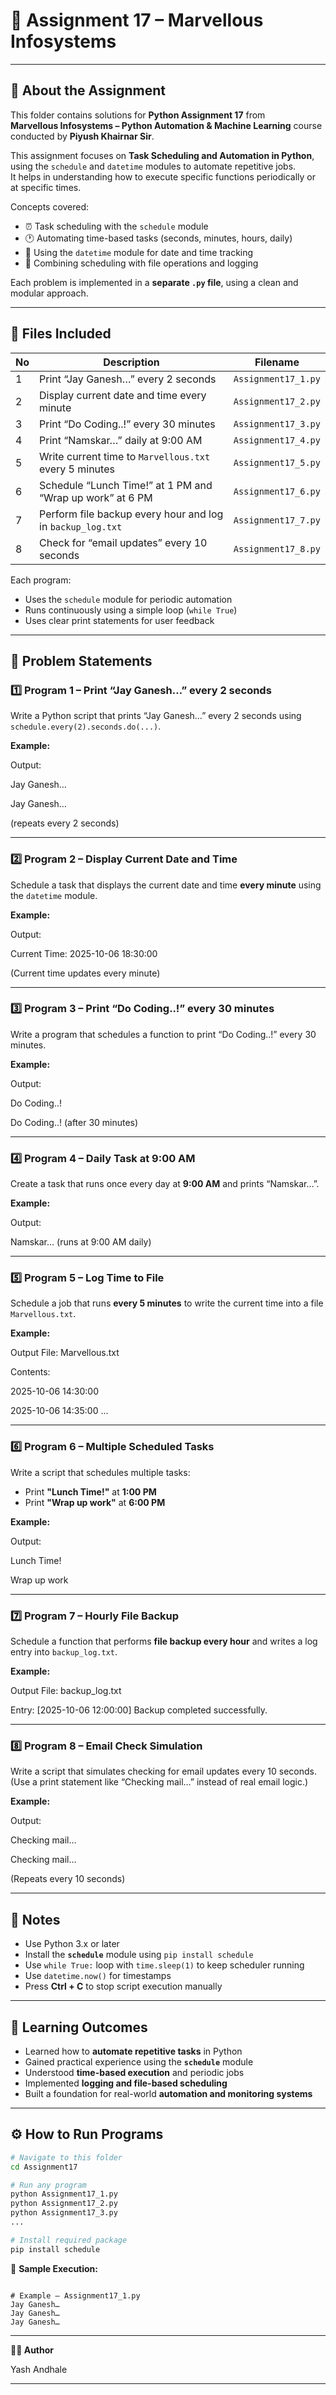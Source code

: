 # 🧠 Assignment 17 – Marvellous Infosystems

---

## 📘 About the Assignment

This folder contains solutions for **Python Assignment 17** from  
**Marvellous Infosystems – Python Automation & Machine Learning** course conducted by **Piyush Khairnar Sir**.  

This assignment focuses on **Task Scheduling and Automation in Python**, using the `schedule` and `datetime` modules to automate repetitive jobs.  
It helps in understanding how to execute specific functions periodically or at specific times.

Concepts covered:
- ⏰ Task scheduling with the `schedule` module  
- 🕐 Automating time-based tasks (seconds, minutes, hours, daily)  
- 📅 Using the `datetime` module for date and time tracking  
- 🧠 Combining scheduling with file operations and logging  

Each problem is implemented in a **separate `.py` file**, using a clean and modular approach.

---

## 📁 Files Included

| No | Description | Filename |
|----|--------------|-----------|
| 1 | Print “Jay Ganesh…” every 2 seconds | `Assignment17_1.py` |
| 2 | Display current date and time every minute | `Assignment17_2.py` |
| 3 | Print “Do Coding..!” every 30 minutes | `Assignment17_3.py` |
| 4 | Print “Namskar…” daily at 9:00 AM | `Assignment17_4.py` |
| 5 | Write current time to `Marvellous.txt` every 5 minutes | `Assignment17_5.py` |
| 6 | Schedule “Lunch Time!” at 1 PM and “Wrap up work” at 6 PM | `Assignment17_6.py` |
| 7 | Perform file backup every hour and log in `backup_log.txt` | `Assignment17_7.py` |
| 8 | Check for “email updates” every 10 seconds | `Assignment17_8.py` |

Each program:
- Uses the `schedule` module for periodic automation  
- Runs continuously using a simple loop (`while True`)  
- Uses clear print statements for user feedback  

---

## 🧩 Problem Statements

### 1️⃣ **Program 1 – Print “Jay Ganesh…” every 2 seconds**
Write a Python script that prints “Jay Ganesh…” every 2 seconds using  
`schedule.every(2).seconds.do(...)`.

**Example:**

Output:

Jay Ganesh…

Jay Ganesh…

(repeats every 2 seconds)


---

### 2️⃣ **Program 2 – Display Current Date and Time**
Schedule a task that displays the current date and time **every minute** using the `datetime` module.

**Example:**

Output:

Current Time: 2025-10-06 18:30:00

(Current time updates every minute)


---

### 3️⃣ **Program 3 – Print “Do Coding..!” every 30 minutes**
Write a program that schedules a function to print “Do Coding..!” every 30 minutes.

**Example:**

Output:

Do Coding..!

Do Coding..! (after 30 minutes)


---

### 4️⃣ **Program 4 – Daily Task at 9:00 AM**
Create a task that runs once every day at **9:00 AM** and prints “Namskar…”.

**Example:**

Output:

Namskar… (runs at 9:00 AM daily)


---

### 5️⃣ **Program 5 – Log Time to File**
Schedule a job that runs **every 5 minutes** to write the current time into a file `Marvellous.txt`.

**Example:**

Output File: Marvellous.txt

Contents:

2025-10-06 14:30:00

2025-10-06 14:35:00
...


---

### 6️⃣ **Program 6 – Multiple Scheduled Tasks**
Write a script that schedules multiple tasks:
- Print **"Lunch Time!"** at **1:00 PM**  
- Print **"Wrap up work"** at **6:00 PM**

**Example:**

Output:

Lunch Time!

Wrap up work


---

### 7️⃣ **Program 7 – Hourly File Backup**
Schedule a function that performs **file backup every hour** and writes a log entry into `backup_log.txt`.

**Example:**

Output File: backup_log.txt

Entry:
[2025-10-06 12:00:00] Backup completed successfully.


---

### 8️⃣ **Program 8 – Email Check Simulation**
Write a script that simulates checking for email updates every 10 seconds.  
(Use a print statement like “Checking mail…” instead of real email logic.)

**Example:**

Output:

Checking mail…

Checking mail…

(Repeats every 10 seconds)


---

## 📝 Notes

- Use Python 3.x or later  
- Install the **`schedule`** module using `pip install schedule`  
- Use `while True:` loop with `time.sleep(1)` to keep scheduler running  
- Use `datetime.now()` for timestamps  
- Press **Ctrl + C** to stop script execution manually  

---

## 🎯 Learning Outcomes

- Learned how to **automate repetitive tasks** in Python  
- Gained practical experience using the **`schedule`** module  
- Understood **time-based execution** and periodic jobs  
- Implemented **logging and file-based scheduling**  
- Built a foundation for real-world **automation and monitoring systems**  

---

## ⚙️ How to Run Programs

```bash
# Navigate to this folder
cd Assignment17

# Run any program
python Assignment17_1.py
python Assignment17_2.py
python Assignment17_3.py
...

# Install required package
pip install schedule

```

🧪 **Sample Execution:**
```

# Example – Assignment17_1.py
Jay Ganesh…
Jay Ganesh…
Jay Ganesh…

```
---

**👨‍💻 Author**

Yash Andhale

---
